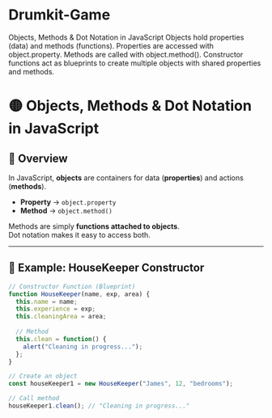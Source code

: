 # Drumkit-Game
Objects, Methods &amp; Dot Notation in JavaScript Objects hold properties (data) and methods (functions).  Properties are accessed with object.property.  Methods are called with object.method().  Constructor functions act as blueprints to create multiple objects with shared properties and methods.
# 🟡 Objects, Methods & Dot Notation in JavaScript

## 📌 Overview
In JavaScript, **objects** are containers for data (**properties**) and actions (**methods**).  
- **Property** → `object.property`  
- **Method** → `object.method()`  

Methods are simply **functions attached to objects**.  
Dot notation makes it easy to access both.

---

## 🚀 Example: HouseKeeper Constructor

```javascript
// Constructor Function (Blueprint)
function HouseKeeper(name, exp, area) {
  this.name = name;
  this.experience = exp;
  this.cleaningArea = area;
  
  // Method
  this.clean = function() {
    alert("Cleaning in progress...");
  };
}

// Create an object
const houseKeeper1 = new HouseKeeper("James", 12, "bedrooms");

// Call method
houseKeeper1.clean(); // "Cleaning in progress..."

